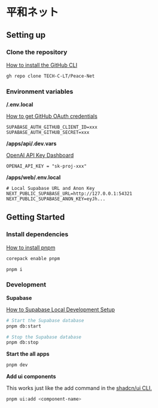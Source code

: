# 平和ネット

## Setting up

### Clone the repository

[How to install the GitHub CLI](https://cli.github.com/)

```bash
gh repo clone TECH-C-LT/Peace-Net
```

### Environment variables

**/.env.local**

[How to get GitHub OAuth credentials](https://supabase.com/docs/guides/auth/social-login/auth-github?queryGroups=environment&environment=client#register-a-new-oauth-application-on-github:~:text=Register%20a%20new%20OAuth,your%20Client%20secret.)

```env
SUPABASE_AUTH_GITHUB_CLIENT_ID=xxx
SUPABASE_AUTH_GITHUB_SECRET=xxx
```

**/apps/api/.dev.vars**

[OpenAI API Key Dashboard](https://platform.openai.com/api-keys)

```env
OPENAI_API_KEY = "sk-proj-xxx"
```

**/apps/web/.env.local**

```env
# Local Supabase URL and Anon Key
NEXT_PUBLIC_SUPABASE_URL=http://127.0.0.1:54321
NEXT_PUBLIC_SUPABASE_ANON_KEY=eyJh...
```

## Getting Started

### Install dependencies

[How to install pnpm](https://qiita.com/oekazuma/items/1e2ee304877efa48c122#pnpm%E3%81%AE%E3%83%90%E3%83%BC%E3%82%B8%E3%83%A7%E3%83%B3%E6%8C%87%E5%AE%9A)

```bash
corepack enable pnpm

pnpm i
```

### Development

**Supabase**

[How to Supabase Local Development Setup](https://supabase.com/docs/guides/cli/local-development?queryGroups=access-method&access-method=postgres)

```bash
# Start the Supabase database
pnpm db:start

# Stop the Supabase database
pnpm db:stop
```

**Start the all apps**

```bash
pnpm dev
```

**Add ui components**

This works just like the add command in the [shadcn/ui CLI.](https://ui.shadcn.com/docs/cli)

```bash
pnpm ui:add <component-name>
```

